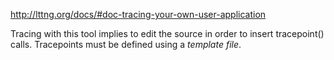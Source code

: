 http://lttng.org/docs/#doc-tracing-your-own-user-application

Tracing with this tool implies to edit the source in order to insert tracepoint() calls.
Tracepoints must be defined using a *template file*.
